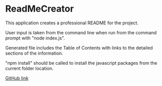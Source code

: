 # ReadMeCreator

This application creates a professional README for the project.

User input is taken from the command line when run from the command prompt with "node index.js".

Generated file includes the Table of Contents with links to the detailed sections of the information.

"npm install" should be called to install the javascript packages from the current folder location.

[GitHub link](https://https://github.com/monikakakuturu/ReadMeCreator/blob/master/Develop/README.md)
